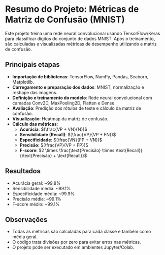 # Resumo do Projeto: Métricas de Matriz de Confusão (MNIST)

Este projeto treina uma rede neural convolucional usando TensorFlow/Keras para classificar dígitos do conjunto de dados MNIST. Após o treinamento, são calculadas e visualizadas métricas de desempenho utilizando a matriz de confusão.

## Principais etapas

- **Importação de bibliotecas**: TensorFlow, NumPy, Pandas, Seaborn, Matplotlib.
- **Carregamento e preparação dos dados**: MNIST, normalização e reshape das imagens.
- **Definição e treinamento do modelo**: Rede neural convolucional com camadas Conv2D, MaxPooling2D, Flatten e Dense.
- **Avaliação**: Predição dos rótulos de teste e cálculo da matriz de confusão.
- **Visualização**: Heatmap da matriz de confusão.
- **Cálculo das métricas**:
  - **Acurácia**: $(\frac{VP + VN}{N})$
  - **Sensibilidade (Recall)**: $(\frac{VP}{VP + FN})$
  - **Especificidade**: $(\frac{VN}{FP + VN})$
  - **Precisão**: $(\frac{VP}{VP + FP})$
  - **F-score**: $2 \times \frac{\text{Precisão} \times \text{Recall}}{\text{Precisão} + \text{Recall}}$

## Resultados

- Acurácia geral: ~99.8%
- Sensibilidade média: ~99.1%
- Especificidade média: ~99.9%
- Precisão média: ~99.1%
- F-score médio: ~99.1%

## Observações

- Todas as métricas são calculadas para cada classe e também como média geral.
- O código trata divisões por zero para evitar erros nas métricas.
- O projeto pode ser executado em ambientes Jupyter/Colab.
